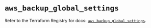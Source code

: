 # `aws_backup_global_settings`

Refer to the Terraform Registry for docs: [`aws_backup_global_settings`](https://registry.terraform.io/providers/hashicorp/aws/5.68.0/docs/resources/backup_global_settings).
